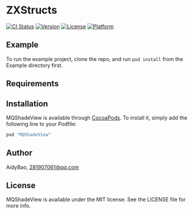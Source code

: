 # ZXStructs

[![CI Status](http://img.shields.io/travis/iFallen/MQShadeView.svg?style=flat)](https://travis-ci.org/AidyBao/MQShadeView)
[![Version](https://img.shields.io/cocoapods/v/MQShadeView.svg?style=flat)](http://cocoapods.org/pods/MQShadeView)
[![License](https://img.shields.io/cocoapods/l/MQShadeView.svg?style=flat)](http://cocoapods.org/pods/MQShadeView)
[![Platform](https://img.shields.io/cocoapods/p/MQShadeView.svg?style=flat)](http://cocoapods.org/pods/MQShadeView)

## Example

To run the example project, clone the repo, and run `pod install` from the Example directory first.

## Requirements

## Installation

MQShadeView is available through [CocoaPods](http://cocoapods.org). To install
it, simply add the following line to your Podfile:

```ruby
pod "MQShadeView"
```

## Author

AidyBao, 281907061@qq.com

## License

MQShadeView is available under the MIT license. See the LICENSE file for more info.
